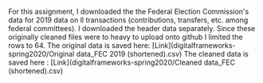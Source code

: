 For this assignment, I downloaded the the Federal Election Commission's data for 2019 data on ll transactions (contributions, transfers, etc. among federal committees). I downloaded the header data separately.
Since these originally cleaned files were to heavy to upload onto github I limited the rows to 64. 
The original data is saved here: [Link](digitalframeworks-spring2020/Original data_FEC 2019 (shortened).csv)
The cleaned data is saved here : [Link](digitalframeworks-spring2020/Cleaned data_FEC (shortened).csv)
